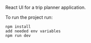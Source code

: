 React UI for a trip planner application.

To run the project run:

    npm install
    add needed env variables
    npm run dev
